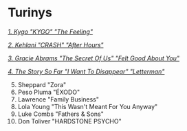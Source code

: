

# Turinys

[*1. Kygo "KYGO" "The Feeling"*](psl/psl1.md)

[*2. Kehlani "CRASH" "After Hours"*](psl/psl2.md)

[*3. Gracie Abrams "The Secret Of Us" "Felt Good About You"*](psl/psl3.md)

[*4. The Story So Far "I Want To Disappear" "Letterman"*](psl/psl4.md)

5. Sheppard "Zora"
6. Peso Pluma "ÉXODO"
7. Lawrence "Family Business"
8. Lola Young "This Wasn't Meant For You Anyway"
9. Luke Combs "Fathers & Sons"
10. Don Toliver "HARDSTONE PSYCHO"
